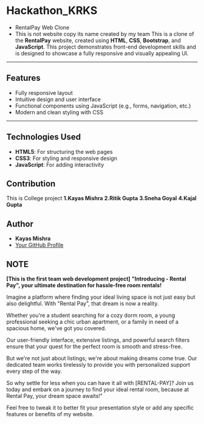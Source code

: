 # Hackathon_KRKS
- RentalPay Web Clone
- This is not website copy its name created by my team
This is a clone of the **RentalPay** website, created using **HTML**, **CSS**, **Bootstrap**, and **JavaScript**. This project demonstrates front-end development skills and is designed to showcase a fully responsive and visually appealing UI.  

---

## Features  
- Fully responsive layout  
- Intuitive design and user interface  
- Functional components using JavaScript (e.g., forms, navigation, etc.)  
- Modern and clean styling with CSS  

---

## Technologies Used  
- **HTML5**: For structuring the web pages  
- **CSS3**: For styling and responsive design  
- **JavaScript**: For adding interactivity  

## Contribution  
This is College project
**1.Kayas Mishra**
**2.Ritik Gupta** 
**3.Sneha Goyal**
**4.Kajal Gupta**

## Author  
- **Kayas Mishra**  
- [Your GitHub Profile](https://github.com/KayasSecret)  

## NOTE
**[This is the first team web development project]**
**"Introducing - Rental Pay", your ultimate destination for hassle-free room rentals!**

Imagine a platform where finding your ideal living space is not just easy but also delightful. With "Rental Pay", that dream is now a reality.

Whether you're a student searching for a cozy dorm room, a young professional seeking a chic urban apartment, or a family in need of a spacious home, we've got you covered.

Our user-friendly interface, extensive listings, and powerful search filters ensure that your quest for the perfect room is smooth and stress-free.

But we're not just about listings; we're about making dreams come true. Our dedicated team works tirelessly to provide you with personalized support every step of the way.

So why settle for less when you can have it all with [RENTAL-PAY]? Join us today and embark on a journey to find your ideal rental room, because at Rental Pay, your dream space awaits!"

Feel free to tweak it to better fit your presentation style or add any specific features or benefits of my website.
